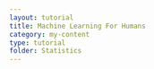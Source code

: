 ```yaml
---
layout: tutorial
title: Machine Learning For Humans
category: my-content
type: tutorial
folder: Statistics
---
```

